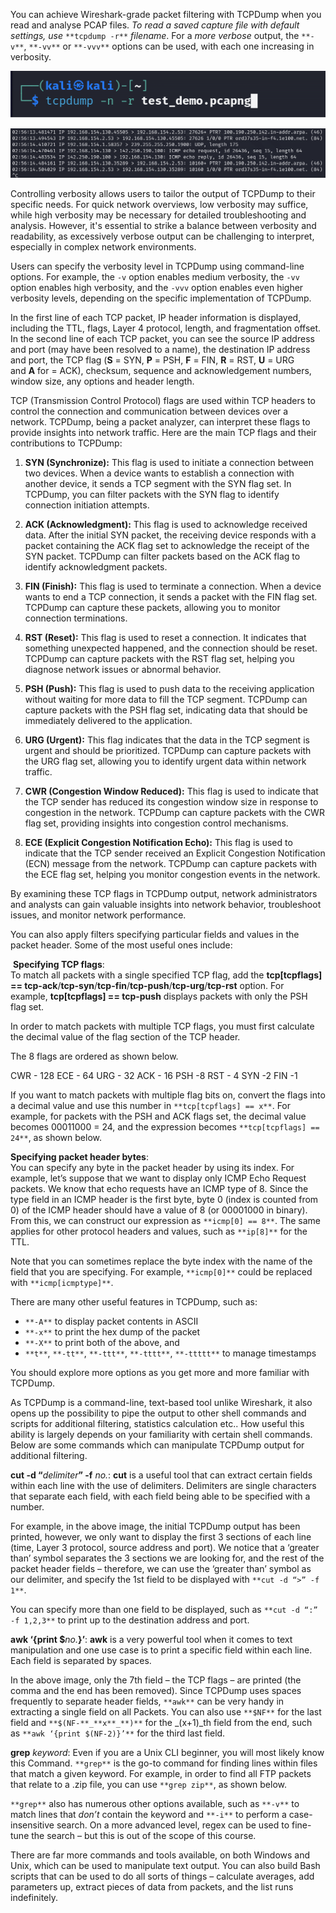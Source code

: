 
You can achieve Wireshark-grade packet filtering with TCPDump when you read and analyse PCAP files. *To read a saved capture file with default settings, use* `**tcpdump -r**` _filename_. For a *more verbose* output, the `**-v**`, `**-vv**` or `**-vvv**` options can be used, with each one increasing in verbosity. 

![](images/Pasted%20image%2020240413130138.png)

![](images/Pasted%20image%2020240413015716.png)
  
Controlling verbosity allows users to tailor the output of TCPDump to their specific needs. For quick network overviews, low verbosity may suffice, while high verbosity may be necessary for detailed troubleshooting and analysis. However, it's essential to strike a balance between verbosity and readability, as excessively verbose output can be challenging to interpret, especially in complex network environments.

Users can specify the verbosity level in TCPDump using command-line options. For example, the `-v` option enables medium verbosity, the `-vv` option enables high verbosity, and the `-vvv` option enables even higher verbosity levels, depending on the specific implementation of TCPDump.



In the first line of each TCP packet, IP header information is displayed, including the TTL, flags, Layer 4 protocol, length, and fragmentation offset. In the second line of each TCP packet, you can see the source IP address and port (may have been resolved to a name), the destination IP address and port, the TCP flag (**S** = SYN, **P** = PSH, **F** = FIN, **R** = RST, **U** = URG and **A** for = ACK), checksum, sequence and acknowledgement numbers, window size, any options and header length. 

TCP (Transmission Control Protocol) flags are used within TCP headers to control the connection and communication between devices over a network. TCPDump, being a packet analyzer, can interpret these flags to provide insights into network traffic. Here are the main TCP flags and their contributions to TCPDump:

1. **SYN (Synchronize):** This flag is used to initiate a connection between two devices. When a device wants to establish a connection with another device, it sends a TCP segment with the SYN flag set. In TCPDump, you can filter packets with the SYN flag to identify connection initiation attempts.

2. **ACK (Acknowledgment):** This flag is used to acknowledge received data. After the initial SYN packet, the receiving device responds with a packet containing the ACK flag set to acknowledge the receipt of the SYN packet. TCPDump can filter packets based on the ACK flag to identify acknowledgment packets.

3. **FIN (Finish):** This flag is used to terminate a connection. When a device wants to end a TCP connection, it sends a packet with the FIN flag set. TCPDump can capture these packets, allowing you to monitor connection terminations.

4. **RST (Reset):** This flag is used to reset a connection. It indicates that something unexpected happened, and the connection should be reset. TCPDump can capture packets with the RST flag set, helping you diagnose network issues or abnormal behavior.

5. **PSH (Push):** This flag is used to push data to the receiving application without waiting for more data to fill the TCP segment. TCPDump can capture packets with the PSH flag set, indicating data that should be immediately delivered to the application.

6. **URG (Urgent):** This flag indicates that the data in the TCP segment is urgent and should be prioritized. TCPDump can capture packets with the URG flag set, allowing you to identify urgent data within network traffic.

7. **CWR (Congestion Window Reduced):** This flag is used to indicate that the TCP sender has reduced its congestion window size in response to congestion in the network. TCPDump can capture packets with the CWR flag set, providing insights into congestion control mechanisms.

8. **ECE (Explicit Congestion Notification Echo):** This flag is used to indicate that the TCP sender received an Explicit Congestion Notification (ECN) message from the network. TCPDump can capture packets with the ECE flag set, helping you monitor congestion events in the network.

By examining these TCP flags in TCPDump output, network administrators and analysts can gain valuable insights into network behavior, troubleshoot issues, and monitor network performance.

You can also apply filters specifying particular fields and values in the packet header. Some of the most useful ones include:

 **Specifying TCP flags**:  
To match all packets with a single specified TCP flag, add the **tcp[tcpflags] == tcp-ack**/**tcp-syn**/**tcp-fin**/**tcp-push**/**tcp-urg**/**tcp-rst** option. For example, **tcp[tcpflags] == tcp-push** displays packets with only the PSH flag set.

In order to match packets with multiple TCP flags, you must first calculate the decimal value of the flag section of the TCP header. 

The 8 flags are ordered as shown below.

CWR - 128
	ECE - 64
		URG - 32
			ACK - 16
				PSH -8
					RST - 4
						SYN -2
							FIN -1
							


If you want to match packets with multiple flag bits on, convert the flags into a decimal value and use this number in `**tcp[tcpflags] == x**`. For example, for packets with the PSH and ACK flags set, the decimal value becomes 00011000 = 24, and the expression becomes `**tcp[tcpflags] == 24**`, as shown below.


**Specifying packet header bytes**:  
You can specify any byte in the packet header by using its index. For example, let’s suppose that we want to display only ICMP Echo Request packets. We know that echo requests have an ICMP type of 8. Since the type field in an ICMP header is the first byte, byte 0 (index is counted from 0) of the ICMP header should have a value of 8 (or 00001000 in binary). From this, we can construct our expression as `**icmp[0] == 8**`. The same applies for other protocol headers and values, such as `**ip[8]**` for the TTL.

Note that you can sometimes replace the byte index with the name of the field that you are specifying. For example, `**icmp[0]**` could be replaced with `**icmp[icmptype]**`. 

There are many other useful features in TCPDump, such as:

- `**-A**` to display packet contents in ASCII
- `**-x**` to print the hex dump of the packet
- `**-X**` to print both of the above, and
- `**t**`, `**-tt**`, `**-ttt**`, `**-tttt**`, `**-ttttt**` to manage timestamps

You should explore more options as you get more and more familiar with TCPDump. 

As TCPDump is a command-line, text-based tool unlike Wireshark, it also opens up the possibility to pipe the output to other shell commands and scripts for additional filtering, statistics calculation etc.. How useful this ability is largely depends on your familiarity with certain shell commands. Below are some commands which can manipulate TCPDump output for additional filtering.

**cut -d “**_delimiter_**” -f** _no._: **cut** is a useful tool that can extract certain fields within each line with the use of delimiters. Delimiters are single characters that separate each field, with each field being able to be specified with a number.

  
For example, in the above image, the initial TCPDump output has been printed, however, we only want to display the first 3 sections of each line (time, Layer 3 protocol, source address and port). We notice that a ‘greater than’ symbol separates the 3 sections we are looking for, and the rest of the packet header fields – therefore, we can use the ‘greater than’ symbol as our delimiter, and specify the 1st field to be displayed with `**cut -d “>” -f 1**`. 

You can specify more than one field to be displayed, such as `**cut -d “:” -f 1,2,3**` to print up to the destination address and port.

**awk ‘{print $**_no._**}’**: **awk** is a very powerful tool when it comes to text manipulation and one use case is to print a specific field within each line. Each field is separated by spaces.


In the above image, only the 7th field – the TCP flags – are printed (the comma and the end has been removed). Since TCPDump uses spaces frequently to separate header fields, `**awk**` can be very handy in extracting a single field on all Packets. You can also use `**$NF**` for the last field and `**$(NF-**_**x**_**)**` for the _(x+1)_th field from the end, such as `**awk ‘{print $(NF-2)}’**` for the third last field.

**grep** _keyword_: Even if you are a Unix CLI beginner, you will most likely know this Command. `**grep**` is the go-to command for finding lines within files that match a given keyword. For example, in order to find all FTP packets that relate to a .zip file, you can use `**grep zip**`, as shown below.

`**grep**` also has numerous other options available, such as `**-v**` to match lines that _don’t_ contain the keyword and `**-i**` to perform a case-insensitive search. On a more advanced level, regex can be used to fine-tune the search – but this is out of the scope of this course.

There are far more commands and tools available, on both Windows and Unix, which can be used to manipulate text output. You can also build Bash scripts that can be used to do all sorts of things – calculate averages, add parameters up, extract pieces of data from packets, and the list runs indefinitely.
